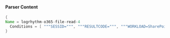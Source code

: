 #### Parser Content
```Java
{
Name = logrhythm-o365-file-read-4
  Conditions = [ """SESSID=""", """RESULTCODE=""", """WORKLOAD=SharePoint""", """COMMAND=PageViewed """, """OBJECT=""" ]
}
```